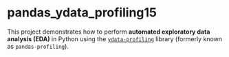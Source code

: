 # pandas_ydata_profiling15
This project demonstrates how to perform **automated exploratory data analysis (EDA)** in Python using the [`ydata-profiling`](https://github.com/ydataai/ydata-profiling) library (formerly known as `pandas-profiling`).
